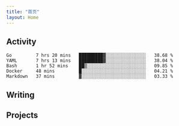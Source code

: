 ```yaml
---
title: "首页"
layout: Home
---
```


## Activity
<!--START_SECTION:waka-->
```text
Go         7 hrs 20 mins   █████████▓░░░░░░░░░░░░░░░   38.68 % 
YAML       7 hrs 13 mins   █████████▓░░░░░░░░░░░░░░░   38.04 % 
Bash       1 hr 52 mins    ██▒░░░░░░░░░░░░░░░░░░░░░░   09.85 % 
Docker     48 mins         █░░░░░░░░░░░░░░░░░░░░░░░░   04.21 % 
Markdown   37 mins         ▓░░░░░░░░░░░░░░░░░░░░░░░░   03.33 % 
```
<!--END_SECTION:waka-->

## Writing
<PindedPosts />

## Projects
<Projects />
